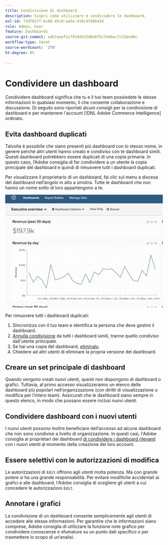 ```yaml
---
title: Condivisione di dashboard
description: Scopri come utilizzare e condividere le dashboard.
exl-id: 73df627f-bc08-45c0-aa5e-410c4fd0642d
role: Admin, User
feature: Dashboards
source-git-commit: adb7aaef1cf914d43348abf5c7e4bec7c51bed0c
workflow-type: tm+mt
source-wordcount: '370'
ht-degree: 0%

---
```


# Condividere un dashboard

Condividere dashboard significa che tu e il tuo team possiedete le stesse informazioni in qualsiasi momento, il che consente collaborazione e discussione. Di seguito sono riportati alcuni consigli per la condivisione di dashboard e per mantenere l&#39;account [!DNL Adobe Commerce Intelligence] ordinato.

## Evita dashboard duplicati

Talvolta è possibile che siano presenti più dashboard con lo stesso nome, in genere perché altri utenti hanno creato e condiviso con te dashboard simili. Questi dashboard potrebbero essere duplicati di una copia primaria. In questo caso, l’Adobe consiglia di far condividere a un utente la copia principale del dashboard e quindi di rimuovere tutti i dashboard duplicati.

Per visualizzare il proprietario di un dashboard, fai clic sul menu a discesa del dashboard nell’angolo in alto a sinistra. Tutte le dashboard che non hanno un nome sotto di loro appartengono a te.

![](../../mbi/assets/Dash_ownership.gif)

Per rimuovere tutti i dashboard duplicati:

1. Sincronizza con il tuo team e identifica la persona che deve gestire il dashboard.
1. [Annulla condivisione](../data-user/dashboards/leave-dashboard.md) da tutti i dashboard simili, tranne quello condiviso dall&#39;utente principale.
1. Se hai una copia del dashboard, [eliminalo](../data-user/dashboards/deleting-dashboard.md).
1. Chiedere ad altri utenti di eliminare la propria versione del dashboard.

## Creare un set principale di dashboard

Quando vengono creati nuovi utenti, questi non dispongono di dashboard o grafici. Tuttavia, al primo accesso visualizzeranno un elenco delle dashboard più popolari nell’organizzazione (con diritti di visualizzazione o modifica per l’intero team). Assicurati che le dashboard siano sempre in questo elenco, in modo che possano essere inclusi nuovi utenti.

## Condividere dashboard con i nuovi utenti

I nuovi utenti possono inoltre beneficiare dell’accesso ad alcune dashboard che non sono condivise a livello di organizzazione. In questi casi, l&#39;Adobe consiglia ai proprietari dei dashboard [di condividere i dashboard rilevanti](../data-user/dashboards/share-dashboard-with-users.md) con i nuovi utenti al momento della creazione dei loro account.

## Essere selettivi con le autorizzazioni di modifica

Le autorizzazioni di `Edit` offrono agli utenti molta potenza. Ma con grande potere si ha una grande responsabilità. Per evitare modifiche accidentali ai grafici e alle dashboard, l&#39;Adobe consiglia di scegliere gli utenti a cui concedere le autorizzazioni `Edit`.

## Annotare i grafici

La condivisione di un dashboard consente semplicemente agli utenti di accedere alle stesse informazioni. Per garantire che le informazioni siano comprese, Adobe consiglia di utilizzare la funzione note grafico per condividere conoscenze e sfumature su un punto dati specifico o per trasmettere lo scopo di un’analisi.
